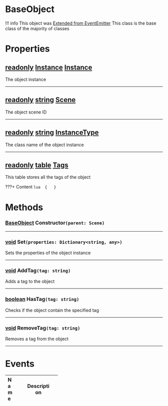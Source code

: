 # BaseObject
!!! info 
	 This object was [Extended from EventEmitter](EventEmitter.md)
This class is the base class of the majority of classes
	 
 
# Properties

## [readonly](readonly.md) [Instance](Instance.md) <u>Instance</u> 
The object instance
		
___
## [readonly](readonly.md) [string](string.md) <u>Scene</u> 
The object scene ID
		
___
## [readonly](readonly.md) [string](string.md) <u>InstanceType</u> 
The class name of the object instance
		
___
## [readonly](readonly.md) [table](table.md) <u>Tags</u> 
This table stores all the tags of the object
 
???+ Content 
	```lua 
	{ 	} 
	```


# Methods

### [BaseObject](BaseObject.md) Constructor`(parent: Scene)` 

___
### [void](https://create.roblox.com/docs/scripting/luau/nil) Set`(properties: Dictionary<string, any>)` 
Sets the properties of the object instance
	
___
### [void](https://create.roblox.com/docs/scripting/luau/nil) AddTag`(tag: string)` 
Adds a tag to the object
	
___
### [boolean](https://create.roblox.com/docs/scripting/luau/booleans) HasTag`(tag: string)` 
Checks if the object contain the specified tag
	
___
### [void](https://create.roblox.com/docs/scripting/luau/nil) RemoveTag`(tag: string)` 
Removes a tag from the object
	
___

# Events
|<div style="width:20%; max-size: 20%">Name</div>|<div style="width:80%; max-size: 80%">Description</div>|
|---|---|



